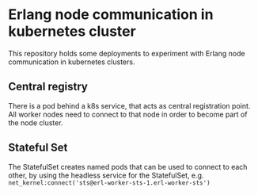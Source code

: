 # Erlang node communication in kubernetes cluster

This repository holds some deployments to experiment with Erlang node
communication in kubernetes clusters.


## Central registry

There is a pod behind a k8s service, that acts as central registration point.
All worker nodes need to connect to that node in order to become part of the
node cluster.


## Stateful Set

The StatefulSet creates named pods that can be used to connect to each other,
by using the headless service for the StatefulSet, e.g.
`net_kernel:connect('sts@erl-worker-sts-1.erl-worker-sts')`
